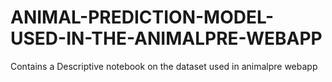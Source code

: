# ANIMAL-PREDICTION-MODEL-USED-IN-THE-ANIMALPRE-WEBAPP
Contains a Descriptive notebook on the dataset used in animalpre webapp
